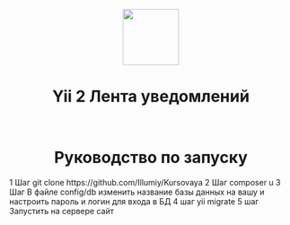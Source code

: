 <p align="center">
    <a href="https://github.com/yiisoft" target="_blank">
        <img src="https://avatars0.githubusercontent.com/u/993323" height="100px">
    </a>
    <h1 align="center">Yii 2 Лента уведомлений</h1>
    <br>
</p>
 <h1 align="center">Руководство по запуску</h1>
1 Шаг 
git clone https://github.com/Illumiy/Kursovaya
2 Шаг
composer u
3 Шаг 
В файле config/db изменить название базы данных на вашу и настроить пароль и логин для входа в БД
4 шаг
yii migrate
5 шаг 
Запустить на сервере сайт
